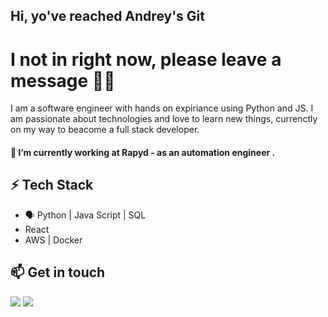 
## Hi, yo've reached Andrey's Git
# I not in right now, please leave a message 👨‍💻

I am a software engineer with hands on expiriance using Python and JS. I am passionate about technologies and love to learn new things, currenctly on my way to beacome a full stack developer.

#### 🔭 I’m currently working at Rapyd - as an automation engineer  .


## ⚡ Tech Stack

* 🗣 Python | Java Script | SQL 
*    React
*    AWS | Docker



## 📫 Get in touch
<a href="mailto:andrey880@gmail.com"><img src = "https://img.shields.io/badge/gmail-%23D14836.svg?&style=for-the-badge&logo=gmail&logoColor=white"></a> 
<a href="https://www.linkedin.com/in/annedeepa"><img src="https://img.shields.io/badge/linkedin-%230077B5.svg?&style=for-the-badge&logo=linkedin&logoColor=white"/></a>
